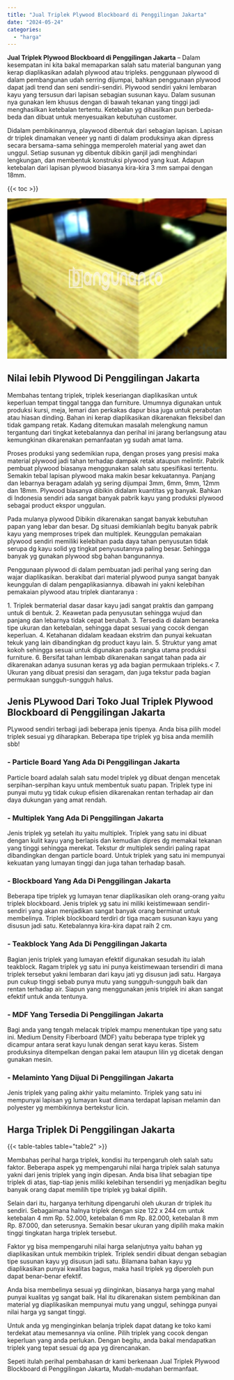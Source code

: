 ```yaml
---
title: "Jual Triplek Plywood Blockboard di Penggilingan Jakarta"
date: "2024-05-24"
categories: 
  - "harga"
---
```


**Jual Triplek Plywood Blockboard di Penggilingan Jakarta** – Dalam kesempatan ini kita bakal memaparkan salah satu material bangunan yang kerap diaplikasikan adalah plywood atau tripleks. penggunaan plywood di dalam pembangunan udah serring dijumpai, bahkan penggunaan plywood dapat jadi trend dan seni sendiri-sendiri. Plywood sendiri yakni lembaran kayu yang tersusun dari lapisan sebagian susunan kayu. Dalam susunan nya gunakan lem khusus dengan di bawah tekanan yang tinggi jadi menghasilkan ketebalan tertentu. Ketebalan yg dihasilkan pun berbeda-beda dan dibuat untuk menyesuaikan kebutuhan customer.

Didalam pembikinannya, playwood dibentuk dari sebagian lapisan. Lapisan dr triplek dinamakan veneer yg nanti di dalam produksinya akan dipress secara bersama-sama sehingga memperoleh material yang awet dan unggul. Setiap susunan yg dibentuk dibikin ganjil jadi menghindari lengkungan, dan membentuk konstruksi plywood yang kuat. Adapun ketebalan dari lapisan plywood biasanya kira-kira 3 mm sampai dengan 18mm.

{{< toc >}}

![Jual Triplek Plywood Blockboard di Penggilingan Jakarta](/images/jual-triplek-murah-14.png)

## Nilai lebih Plywood Di Penggilingan Jakarta

Membahas tentang triplek, triplek keseriangan diaplikasikan untuk keperluan tempat tinggal tangga dan furniture. Umumnya digunakan untuk produksi kursi, meja, lemari dan perkakas dapur bisa juga untuk perabotan atau hiasan dinding. Bahan ini kerap diaplikasikan dikarenakan fleksibel dan tidak gampang retak. Kadang ditemukan masalah melengkung namun tergantung dari tingkat ketebalannya dan perihal ini jarang berlangsung atau kemungkinan dikarenakan pemanfaatan yg sudah amat lama.

Proses produksi yang sedemikian rupa, dengan proses yang presisi maka material plywood jadi tahan terhadap dampak retak ataupun melintir. Pabrik pembuat plywood biasanya menggunakan salah satu spesifikasi tertentu. Semakin tebal lapisan plywood maka makin besar kekuatannya. Panjang dan lebarnya beragam adalah yg sering dijumpai 3mm, 6mm, 9mm, 12mm dan 18mm. Plywood biasanya dibikin didalam kuantitas yg banyak. Bahkan di Indonesia sendiri ada sangat banyak pabrik kayu yang produksi plywood sebagai product ekspor unggulan.

Pada mulanya plywood Dibikin dikarenakan sangat banyak kebutuhan papan yang lebar dan besar. Dg situasi demikianlah begitu banyak pabrik kayu yang memproses tripek dan multiplek. Keunggulan pemakaian plywood sendiri memiliki kelebihan pada daya tahan penyusutan tidak serupa dg kayu solid yg tingkat penyusutannya paling besar. Sehingga banyak yg gunakan plywood sbg bahan bangunannya.

Penggunaan plywood di dalam pembuatan jadi perihal yang sering dan wajar diaplikasikan. berakibat dari material plywood punya sangat banyak keunggulan di dalam pengaplikasiannya. dibawah ini yakni kelebihan pemakaian plywood atau triplek diantaranya :

1\. Triplek bermaterial dasar dasar kayu jadi sangat praktis dan gampang untuk di bentuk. 2. Keawetan pada penyusutan sehingga wujud dan panjang dan lebarnya tidak cepat berubah. 3. Tersedia di dalam beraneka tipe ukuran dan ketebalan, sehingga dapat sesuai yang cocok dengan keperluan. 4. Ketahanan didalam keadaan ekstrim dan punyai kekuatan tekuk yang lain dibandingkan dg product kayu lain. 5. Struktur yang amat kokoh sehingga sesuai untuk digunakan pada rangka utama produksi furniture. 6. Bersifat tahan lembab dikarenakan sangat tahan pada air dikarenakan adanya susunan keras yg ada bagian permukaan tripleks.< 7. Ukuran yang dibuat presisi dan seragam, dan juga tekstur pada bagian permukaan sungguh-sungguh halus.

## Jenis PLywood Dari Toko Jual Triplek Plywood Blockboard di Penggilingan Jakarta

PLywood sendiri terbagi jadi beberapa jenis tipenya. Anda bisa pilih model triplek sesuai yg diharapkan. Beberapa tipe triplek yg bisa anda memilih sbb!

### \- Particle Board Yang Ada Di Penggilingan Jakarta

Particle board adalah salah satu model triplek yg dibuat dengan mencetak serpihan-serpihan kayu untuk membentuk suatu papan. Triplek type ini punyai mutu yg tidak cukup efisien dikarenakan rentan terhadap air dan daya dukungan yang amat rendah.

### \- Multiplek Yang Ada Di Penggilingan Jakarta

Jenis triplek yg setelah itu yaitu multiplek. Triplek yang satu ini dibuat dengan kulit kayu yang berlapis dan kemudian dipres dg memakai tekanan yang tinggi sehingga merekat. Tekstur dr multiplek sendiri paling rapat dibandingkan dengan particle board. Untuk triplek yang satu ini mempunyai kekuatan yang lumayan tinggi dan juga tahan terhadap basah.

### \- Blockboard Yang Ada Di Penggilingan Jakarta

Beberapa tipe triplek yg lumayan tenar diaplikasikan oleh orang-orang yaitu triplek blockboard. Jenis triplek yg satu ini miliki keistimewaan sendiri-sendiri yang akan menjadikan sangat banyak orang berminat untuk membelinya. Triplek blockboard terdiri dr tiga macam susunan kayu yang disusun jadi satu. Ketebalannya kira-kira dapat raih 2 cm.

### \- Teakblock Yang Ada Di Penggilingan Jakarta

Bagian jenis triplek yang lumayan efektif digunakan sesudah itu ialah teakblock. Ragam triplek yg satu ini punya keistimewaan tersendiri di mana triplek tersebut yakni lembaran dari kayu jati yg disusun jadi satu. Hargaya pun cukup tinggi sebab punya mutu yang sungguh-sungguh baik dan rentan terhadap air. Siapun yang menggunakan jenis triplek ini akan sangat efektif untuk anda tentunya.

### \- MDF Yang Tersedia Di Penggilingan Jakarta

Bagi anda yang tengah melacak triplek mampu menentukan tipe yang satu ini. Medium Density Fiberboard (MDF) yaitu beberapa type triplek yg dicampur antara serat kayu lunak dengan serat kayu keras. Sistem produksinya ditempelkan dengan pakai lem ataupun lilin yg dicetak dengan gunakan mesin.

### \- Melaminto Yang Dijual Di Penggilingan Jakarta

Jenis triplek yang paling akhir yaitu melaminto. Triplek yang satu ini mempunyai lapisan yg lumayan kuat dimana terdapat lapisan melamin dan polyester yg membikinnya bertekstur licin.

## Harga Triplek Di Penggilingan Jakarta

{{< table-tables table="table2" >}}

Membahas perihal harga triplek, kondisi itu terpengaruh oleh salah satu faktor. Beberapa aspek yg mempengaruhi nilai harga triplek salah satunya yakni dari jenis triplek yang ingin dipesan. Anda bisa lihat sebagian tipe triplek di atas, tiap-tiap jenis miliki kelebihan tersendiri yg menjadikan begitu banyak orang dapat memilih tipe triplek yg bakal dipilih.

Selain dari itu, harganya terhitung dipengaruhi oleh ukuran dr triplek itu sendiri. Sebagaimana halnya triplek dengan size 122 x 244 cm untuk ketebalan 4 mm Rp. 52.000, ketebalan 6 mm Rp. 82.000, ketebalan 8 mm Rp. 87.000, dan seterusnya. Semakin besar ukuran yang dipilih maka makin tinggi tingkatan harga triplek tersebut.

Faktor yg bisa mempengaruhi nilai harga selanjutnya yaitu bahan yg diaplikasikan untuk membikin triplek. Triplek sendiri dibuat dengan sebagian tipe susunan kayu yg disusun jadi satu. Bilamana bahan kayu yg diaplikasikan punyai kwalitas bagus, maka hasil triplek yg diperoleh pun dapat benar-benar efektif.

Anda bisa membelinya sesuai yg diinginkan, biasanya harga yang mahal punyai kualitas yg sangat baik. Hal itu dikarenakan sistem pembikinan dan material yg diaplikasikan mempunyai mutu yang unggul, sehingga punyai nilai harga yg sangat tinggi.

Untuk anda yg menginginkan belanja triplek dapat datang ke toko kami terdekat atau memesannya via online. Pilih triplek yang cocok dengan keperluan yang anda perlukan. Dengan begitu, anda bakal mendapatkan triplek yang tepat sesuai dg apa yg direncanakan.

Sepeti itulah perihal pembahasan dr kami berkenaan Jual Triplek Plywood Blockboard di Penggilingan Jakarta, Mudah-mudahan bermanfaat.
